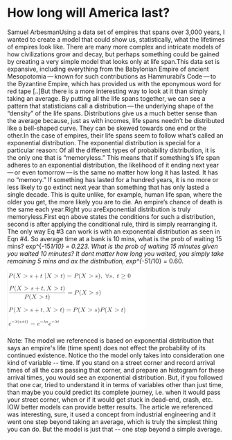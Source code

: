 # How long will America last?

Samuel ArbesmanUsing a data set of empires that spans over 3,000
years, I wanted to create a model that could show us, statistically,
what the lifetimes of empires look like. There are many more complex
and intricate models of how civilizations grow and decay, but perhaps
something could be gained by creating a very simple model that looks
only at life span.This data set is expansive, including everything
from the Babylonian Empire of ancient Mesopotomia — known for such
contributions as Hammurabi’s Code — to the Byzantine Empire, which has
provided us with the eponymous word for red tape [..]But there is a
more interesting way to look at it than simply taking an average. By
putting all the life spans together, we can see a pattern that
statisticians call a distribution — the underlying shape of the
“density” of the life spans. Distributions give us a much better sense
than the average because, just as with incomes, life spans needn’t be
distributed like a bell-shaped curve. They can be skewed towards one
end or the other.In the case of empires, their life spans seem to
follow what’s called an exponential distribution. The exponential
distribution is special for a particular reason: Of all the different
types of probability distribution, it is the only one that is
“memoryless.” This means that if something’s life span adheres to an
exponential distribution, the likelihood of it ending next year — or
even tomorrow — is the same no matter how long it has lasted. It has
no “memory.” If something has lasted for a hundred years, it is no
more or less likely to go extinct next year than something that has
only lasted a single decade. This is quite unlike, for example, human
life span, where the older you get, the more likely you are to die. An
empire’s chance of death is the same each year.Right you
areExponential distribution is truly memoryless.First eqn above states
the conditions for such a distribution, second is after applying the
conditional rule, third is simply rearranging it. The only way Eq #3
can work is with an exponential distribution as seen in Eqn #4. So
average time at a bank is 10 mins, what is the prob of waiting 15
mins? exp^{-15*1/10} = 0.223. What is the prob of waiting 15 minutes
given you waited 10 minutes? It dont matter how long you waited, you
simply take remaining 5 mins and ax the distribution, exp^{-5*1/10} =
0.60.

![](exp.png)

Note: The model we referenced is based on exponential distribution
that says an empire's life (time spent) does not effect the
probability of its continued existence. Notice tho the model only
takes into consideration one kind of variable -- time. If you stand on
a street corner and record arrival times of all the cars passing that
corner, and prepare an histogram for these arrival times, you would
see an exponential distribution. But, if you followed that one car,
tried to understand it in terms of variables other than just time,
than maybe you could predict its complete journey, i.e. when it would
pass your street corner, when or if it would get stuck in dead-end,
crash, etc. IOW better models can provide better results. The article
we referenced was interesting, sure, it used a concept from industrial
engineering and it went one step beyond taking an average, which is
truly the simplest thing you can do. But the model is just that -- one
step beyond a simple average.
